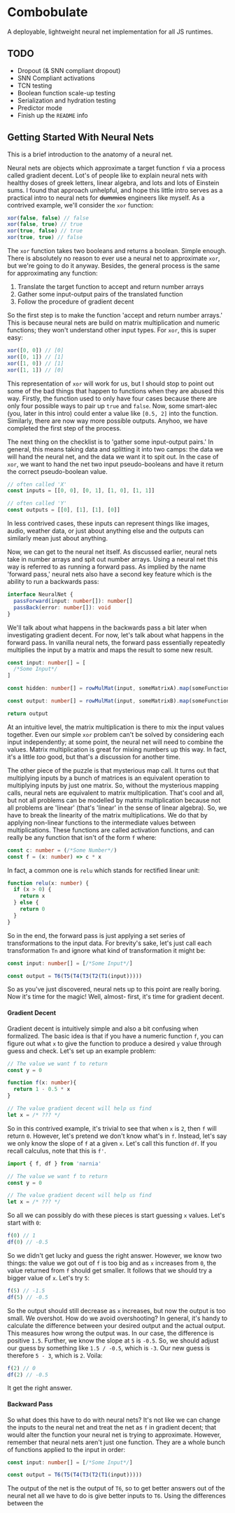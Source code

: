 # Combobulate

A deployable, lightweight neural net implementation for all JS runtimes.

## TODO

- Dropout (& SNN compliant dropout)
- SNN Compliant activations
- TCN testing
- Boolean function scale-up testing
- Serialization and hydration testing
- Predictor mode
- Finish up the `README` info

## Getting Started With Neural Nets

This is a brief introduction to the anatomy of a neural net.

Neural nets are objects which approximate a target function `f` via a process called gradient decent. Lot's of people like to explain neural nets with healthy doses of greek letters, linear algebra, and lots and lots of Einstein sums. I found that approach unhelpful, and hope this little intro serves as a practical intro to neural nets for ~~dummies~~ engineers like myself. As a contrived example, we'll consider the `xor` function:

```javascript
xor(false, false) // false
xor(false, true) // true
xor(true, false) // true
xor(true, true) // false
```

The `xor` function takes two booleans and returns a boolean. Simple enough. There is absolutely no reason to ever use a neural net to approximate `xor`, but we're going to do it anyway. Besides, the general process is the same for approximating any function:

1. Translate the target function to accept and return number arrays
2. Gather some input-output pairs of the translated function
3. Follow the procedure of gradient decent

So the first step is to make the function 'accept and return number arrays.' This is because neural nets are build on matrix multiplication and numeric functions; they won't understand other input types. For `xor`, this is super easy:

```javascript
xor([0, 0]) // [0]
xor([0, 1]) // [1]
xor([1, 0]) // [1]
xor([1, 1]) // [0]
```

This representation of `xor` will work for us, but I should stop to point out some of the bad things that happen to functions when they are abused this way. Firstly, the function used to only have four cases because there are only four possible ways to pair up `true` and `false`. Now, some smart-alec (you, later in this intro) could enter a value like `[0.5, 2]` into the function. Similarly, there are now way more possible outputs. Anyhoo, we have completed the first step of the process.

The next thing on the checklist is to 'gather some input-output pairs.' In general, this means taking data and splitting it into two camps: the data we will hand the neural net, and the data we want it to spit out. In the case of `xor`, we want to hand the net two input pseudo-booleans and have it return the correct pseudo-boolean value.

```javascript
// often called 'X'
const inputs = [[0, 0], [0, 1], [1, 0], [1, 1]]

// often called 'Y'
const outputs = [[0], [1], [1], [0]]
```

In less contrived cases, these inputs can represent things like images, audio, weather data, or just about anything else and the outputs can similarly mean just about anything.

Now, we can get to the neural net itself. As discussed earlier, neural nets take in number arrays and spit out number arrays. Using a neural net this way is referred to as running a forward pass. As implied by the name 'forward pass,' neural nets also have a second key feature which is the ability to run a backwards pass:

```typescript
interface NeuralNet {
  passForward(input: number[]): number[]
  passBack(error: number[]): void
}
```

We'll talk about what happens in the backwards pass a bit later when investigating gradient decent. For now, let's talk about what happens in the forward pass. In vanilla neural nets, the forward pass essentially repeatedly multiplies the input by a matrix and maps the result to some new result.

```typescript
const input: number[] = [
  /*Some Input*/
]

const hidden: number[] = rowMulMat(input, someMatrixA).map(someFunction)

const output: number[] = rowMulMat(input, someMatrixB).map(someFunction)

return output
```

At an intuitive level, the matrix multiplication is there to mix the input values together. Even our simple `xor` problem can't be solved by considering each input independently; at some point, the neural net will need to combine the values. Matrix multiplication is great for mixing numbers up this way. In fact, it's a little _too_ good, but that's a discussion for another time.

The other piece of the puzzle is that mysterious map call. It turns out that multiplying inputs by a bunch of matrices is an equivalent operation to multiplying inputs by just one matrix. So, without the mysterious mapping calls, neural nets are equivalent to matrix multiplication. That's cool and all, but not all problems can be modelled by matrix multiplication because not all problems are 'linear' (that's 'linear' in the sense of linear algebra). So, we have to break the linearity of the matrix multiplications. We do that by applying non-linear functions to the intermediate values between multiplications. These functions are called activation functions, and can really be any function that isn't of the form `f` where:

```typescript
const c: number = (/*Some Number*/)
const f = (x: number) => c * x
```

In fact, a common one is `relu` which stands for rectified linear unit:

```typescript
function relu(x: number) {
  if (x > 0) {
    return x
  } else {
    return 0
  }
}
```

So in the end, the forward pass is just applying a set series of transformations to the input data. For brevity's sake, let's just call each transformation `Tn` and ignore what kind of transformation it might be:

```typescript
const input: number[] = [/*Some Input*/]

const output = T6(T5(T4(T3(T2(T1(input)))))
```

So as you've just discovered, neural nets up to this point are really boring. Now it's time for the magic! Well, almost- first, it's time for gradient decent.

#### Gradient Decent

Gradient decent is intuitively simple and also a bit confusing when formalized. The basic idea is that if you have a numeric function `f`, you can figure out what `x` to give the function to produce a desired `y` value through guess and check. Let's set up an example problem:

```typescript
// The value we want f to return
const y = 0

function f(x: number){
  return 1 - 0.5 * x
}

// The value gradient decent will help us find
let x = /* ??? */
```

So in this contrived example, it's trivial to see that when `x` is `2`, then `f` will return `0`. However, let's pretend we don't know what's in `f`. Instead, let's say we only know the slope of `f` at a given `x`. Let's call this function `df`. If you recall calculus, note that this is `f'`.

```typescript
import { f, df } from 'narnia'

// The value we want f to return
const y = 0

// The value gradient decent will help us find
let x = /* ??? */
```

So all we can possibly do with these pieces is start guessing `x` values. Let's start with `0`:

```typescript
f(0) // 1
df(0) // -0.5
```

So we didn't get lucky and guess the right answer. However, we know two things: the value we got out of `f` is too big and as `x` increases from `0`, the value returned from `f` should get smaller. It follows that we should try a bigger value of `x`. Let's try `5`:

```typescript
f(5) // -1.5
df(5) // -0.5
```

So the output should still decrease as `x` increases, but now the output is too small. We overshot. How do we avoid overshooting? In general, it's handy to calculate the difference between your desired output and the actual output. This measures how wrong the output was. In our case, the difference is positive `1.5`. Further, we know the slope at `5` is `-0.5`. So, we should adjust our guess by something like `1.5 / -0.5`, which is `-3`. Our new guess is therefore `5 - 3`, which is `2`. Voila:

```typescript
f(2) // 0
df(2) // -0.5
```

It get the right answer.

#### Backward Pass

So what does this have to do with neural nets? It's not like we can change the inputs to the neural net and treat the net as `f` in gradient decent; that would alter the function your neural net is trying to approximate. However, remember that neural nets aren't just one function. They are a whole bunch of functions applied to the input in order:

```typescript
const input: number[] = [/*Some Input*/]

const output = T6(T5(T4(T3(T2(T1(input)))))
```

The output of the net is the output of `T6`, so to get better answers out of the neural net all we have to do is give better inputs to `T6`. Using the differences between the
